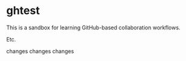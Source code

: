 # ghtest

This is a sandbox for learning GitHub-based collaboration workflows.

Etc.

changes changes changes
